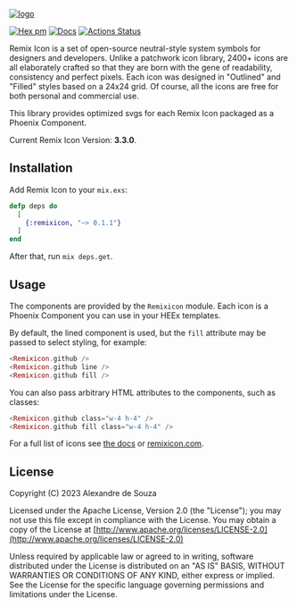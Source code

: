 [![logo](http://cdn.remixicon.com/logo-github.svg)](https://remixicon.com)

[![Hex pm](http://img.shields.io/hexpm/v/remixicon.svg?style=flat)](https://hex.pm/packages/remixicon)
[![Docs](https://img.shields.io/badge/hex.pm-docs-8e7ce6.svg)](https://hexdocs.pm/remixicon)
[![Actions Status](https://github.com/aleDsz/remixicon_elixir/workflows/Test/badge.svg)](https://github.com/aleDsz/remixicon_elixir/actions)

Remix Icon is a set of open-source neutral-style system symbols for designers and developers. Unlike a patchwork icon library, 2400+ icons are all elaborately crafted so that they are born with the gene of readability, consistency and perfect pixels. Each icon was designed in "Outlined" and "Filled" styles based on a 24x24 grid. Of course, all the icons are free for both personal and commercial use.

This library provides optimized svgs for each Remix Icon packaged as a Phoenix Component.

Current Remix Icon Version: **3.3.0**.

## Installation

Add Remix Icon to your `mix.exs`:

```elixir
defp deps do
  [
    {:remixicon, "~> 0.1.1"}
  ]
end
```

After that, run `mix deps.get`.

## Usage

The components are provided by the `Remixicon` module. Each icon is a Phoenix Component you can use in your HEEx templates.

By default, the lined component is used, but the `fill`
attribute may be passed to select styling, for example:

```eex
<Remixicon.github />
<Remixicon.github line />
<Remixicon.github fill />
```

You can also pass arbitrary HTML attributes to the components, such as classes:

```eex
<Remixicon.github class="w-4 h-4" />
<Remixicon.github fill class="w-4 h-4" />
```

For a full list of icons see [the docs](https://hexdocs.pm/remixicon/Remixicon.html) or [remixicon.com](https://remixicon.com/).

## License

Copyright (C) 2023 Alexandre de Souza

Licensed under the Apache License, Version 2.0 (the "License");
you may not use this file except in compliance with the License.
You may obtain a copy of the License at [http://www.apache.org/licenses/LICENSE-2.0](http://www.apache.org/licenses/LICENSE-2.0)

Unless required by applicable law or agreed to in writing, software
distributed under the License is distributed on an "AS IS" BASIS,
WITHOUT WARRANTIES OR CONDITIONS OF ANY KIND, either express or implied.
See the License for the specific language governing permissions and
limitations under the License.
